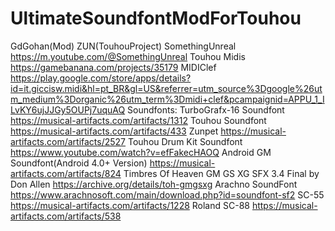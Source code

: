# UltimateSoundfontModForTouhou
GdGohan(Mod)
ZUN(TouhouProject)
SomethingUnreal
https://m.youtube.com/@SomethingUnreal
Touhou Midis
https://gamebanana.com/projects/35179
MIDIClef
https://play.google.com/store/apps/details?id=it.giccisw.midi&hl=pt_BR&gl=US&referrer=utm_source%3Dgoogle%26utm_medium%3Dorganic%26utm_term%3Dmidi+clef&pcampaignid=APPU_1_ILvKY6ujJJGy5OUPj7uquAQ
Soundfonts:
TurboGrafx-16 Soundfont
https://musical-artifacts.com/artifacts/1312
Touhou Soundfont
https://musical-artifacts.com/artifacts/433
Zunpet
https://musical-artifacts.com/artifacts/2527
Touhou Drum Kit Soundfont
https://www.youtube.com/watch?v=efFakecHAOQ
Android GM Soundfont(Android 4.0+ Version)
https://musical-artifacts.com/artifacts/824
Timbres Of Heaven GM GS XG SFX 3.4 Final by Don Allen
https://archive.org/details/toh-gmgsxg
Arachno SoundFont
https://www.arachnosoft.com/main/download.php?id=soundfont-sf2
SC-55
https://musical-artifacts.com/artifacts/1228
Roland SC-88
https://musical-artifacts.com/artifacts/538
